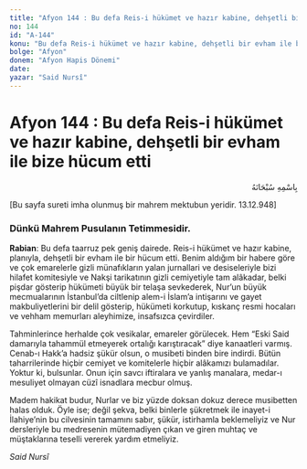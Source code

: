 ```yaml
---
title: "Afyon 144 : Bu defa Reis-i hükümet ve hazır kabine, dehşetli bir evham ile bize hücum etti"
no: 144
id: "A-144"
konu: "Bu defa Reis-i hükümet ve hazır kabine, dehşetli bir evham ile bize hücum etti"
bolge: "Afyon"
donem: "Afyon Hapis Dönemi"
date: 
yazar: "Said Nursî"
---
```


# Afyon 144 : Bu defa Reis-i hükümet ve hazır kabine, dehşetli bir evham ile bize hücum etti

<p class="arabic" dir="rtl" title="Meal: “Her türlü noksan sıfatlardan yüce olan Allah’ın adıyla.”">بِاسْمِهِ سُبْحَانَهُ</p>

[Bu sayfa sureti imha olunmuş bir mahrem mektubun yeridir. 13.12.948]

### Dünkü Mahrem Pusulanın Tetimmesidir.

**Rabian**: Bu defa taarruz pek geniş dairede. Reis-i hükümet ve hazır kabine, planıyla, dehşetli bir evham ile bir hücum etti. Benim aldığım bir habere göre ve çok emarelerle gizli münafıkların yalan jurnallari ve desiseleriyle bizi hilafet komitesiyle ve Nakşi tarikatının gizli cemiyetiyle tam alâkadar, belki pişdar gösterip hükümeti büyük bir telaşa sevkederek, Nur’un büyük mecmualarının İstanbul’da ciltlenip alem-i İslam’a intişarını ve gayet makbuliyetlerini bir delil gösterip, hükümeti korkutup, kıskanç resmi hocaları ve vehham memurları aleyhimize, insafsızca çevirdiler.

Tahminlerince herhalde çok vesikalar, emareler görülecek. Hem “Eski Said damarıyla tahammül etmeyerek ortalığı karıştıracak” diye kanaatleri varmış. Cenab-ı Hakk’a hadsiz şükür olsun, o musibeti binden bire indirdi. Bütün taharrilerinde hiçbir cemiyet ve komitelerle hiçbir alâkamızı bulamadılar. Yoktur ki, bulsunlar. Onun için savcı iftiralara ve yanlış manalara, medar-ı mesuliyet olmayan cüzî isnadlara mecbur olmuş.

Madem hakikat budur, Nurlar ve biz yüzde doksan dokuz derece musibetten halas olduk. Öyle ise; değil şekva, belki binlerle şükretmek ile inayet-i İlahiye’nin bu cilvesinin tamamını sabır, şükür, istirhamla beklemeliyiz ve Nur dersleriyle bu medresenin mütemadiyen çıkan ve giren muhtaç ve müştaklarına teselli vererek yardım etmeliyiz.

*Said Nursî*
